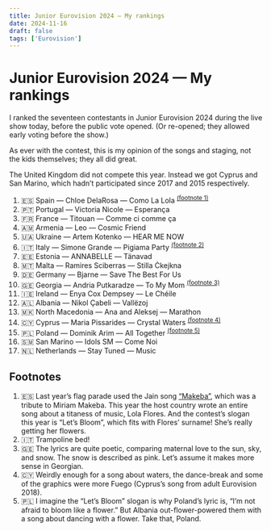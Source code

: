 ```yaml
---
title: Junior Eurovision 2024 — My rankings
date: 2024-11-16
draft: false
tags: ['Eurovision']
---
```


# Junior Eurovision 2024 — My rankings

I ranked the seventeen contestants in Junior Eurovision 2024 during the live show today, before the public vote opened.
(Or re-opened; they allowed early voting before the show.)

As ever with the contest, this is my opinion of the songs and staging, not the kids themselves; they all did great.

The United Kingdom did not compete this year.
Instead we got Cyprus and San Marino, which hadn’t participated since 2017 and 2015 respectively.

1. 🇪🇸 Spain — Chloe DelaRosa — <span lang="es">Como La Lola</span> <sup><a href="#footnotes">(footnote 1)</a></sup>
1. 🇵🇹 Portugal — Victoria Nicole — <span lang="pt">Esperança</span>
1. 🇫🇷 France — Titouan — <span lang="fr">Comme ci comme ça</span>
1. 🇦🇲 Armenia — Leo — <span lang="en">Cosmic Friend</span>
1. 🇺🇦 Ukraine — Artem Kotenko — <span lang="en">HEAR ME NOW</span>
1. 🇮🇹 Italy — Simone Grande — <span lang="it">Pigiama Party</span> <sup><a href="#footnotes">(footnote 2)</a></sup>
1. 🇪🇪 Estonia — ANNABELLE — <span lang="ee">Tänavad</span>
1. 🇲🇹 Malta — Ramires Sciberras — <span lang="mt">Stilla Ċkejkna</span>
1. 🇩🇪 Germany — Bjarne — <span lang="en">Save The Best For Us</span>
1. 🇬🇪 Georgia — Andria Putkaradze — To My Mom</span> <sup><a href="#footnotes">(footnote 3)</a></sup>
1. 🇮🇪 Ireland — Enya Cox Dempsey — <span lang="ga">Le Chéile</span>
1. 🇦🇱 Albania — Nikol Çabeli — <span lang="sq">Vallëzoj</span>
1. 🇲🇰 North Macedonia — Ana and Aleksej — <span lang="en">Marathon</span>
1. 🇨🇾 Cyprus — Maria Pissarides — <span lang="en">Crystal Waters</span> <sup><a href="#footnotes">(footnote 4)</a></sup>
1. 🇵🇱 Poland — Dominik Arim — <span lang="en">All Together</span> <sup><a href="#footnotes">(footnote 5)</a></sup>
1. 🇸🇲 San Marino — Idols SM — <span lang="it">Come Noi</span>
1. 🇳🇱 Netherlands — Stay Tuned — <span lang="en">Music</span>

## Footnotes

1. 🇪🇸 Last year’s flag parade used the Jain song <a href="https://www.youtube.com/watch?v=59Q_lhgGANc">“Makeba”</a>, which was a tribute to Miriam Makeba. This year the host country wrote an entire song about a titaness of music, Lola Flores. And the contest’s slogan this year is “Let’s Bloom”, which fits with Flores’ surname! She’s really getting her flowers.
1. 🇮🇹 Trampoline bed!
1. 🇬🇪 The lyrics are quite poetic, comparing maternal love to the sun, sky, and snow. The snow is described as pink. Let’s assume it makes more sense in Georgian.
1. 🇨🇾 Weirdly enough for a song about waters, the dance-break and some of the graphics were more <span lang="es">Fuego</span> (Cyprus’s song from adult Eurovision 2018).
1. 🇵🇱 I imagine the “Let’s Bloom” slogan is why Poland’s lyric is, “I’m not afraid to bloom like a flower.” But Albania out-flower-powered them with a song about dancing with a flower. Take that, Poland.
